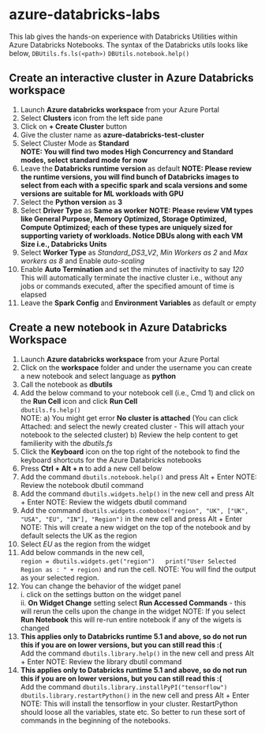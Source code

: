 # azure-databricks-labs
This lab gives the hands-on experience with Databricks Utilities within Azure Databricks Notebooks.
The syntax of the Databricks utils looks like below,
`DBUtils.fs.ls(<path>)`
`DBUtils.notebook.help()`

## Create an interactive cluster in Azure Databricks workspace

1. Launch **Azure databricks workspace** from your Azure Portal 
2. Select **Clusters** icon from the left side pane
3. Click on **+ Create Cluster** button
4. Give the cluster name as **azure-databricks-test-cluster**
5. Select Cluster Mode as **Standard**  
**NOTE: You will find two modes High Concurrency and Standard modes, select standard mode for now**
6. Leave the **Databricks runtime version** as default
**NOTE: Please review the runtime versions, you will find bunch of Databricks images to select from each with a specific spark and scala versions and some versions are suitable for ML workloads with GPU**
7. Select the **Python version** as **3**
8. Select **Driver Type** as **Same as worker**
**NOTE: Please review VM types like General Purpose, Memory Optimized, Storage Optimized, Compute Optimized; each of these types are uniquely sized for supporting variety of workloads. Notice DBUs along with each VM Size i.e., Databricks Units**
9. Select **Worker Type** as *Standard_DS3_V2*, *Min Workers as 2* and *Max workers as 8* and Enable *auto-scaling*
10. Enable **Auto Termination** and set the minutes of inactivity to say *120*  
This will automatically terminate the inactive cluster i.e., without any jobs or commands executed, after the specified amount of time is elapsed
11. Leave the **Spark Config** and **Environment Variables** as default or empty

## Create a new notebook in Azure Databricks Workspace

1. Launch **Azure databricks workspace** from your Azure Portal
2. Click on the **workspace** folder and under the username you can create a new notebook and select language as **python**
3. Call the notebook as **dbutils**
4. Add the below command to your notebook cell (i.e., Cmd 1) and click on the **Run Cell** icon and click **Run Cell**  
`dbutils.fs.help()`  
NOTE: a) You might get error **No cluster is attached** (You can click Attached: and select the newly created cluster - This will attach your notebook to the selected cluster)
      b) Review the help content to get familierity with the *dbutils.fs*
6. Click the **Keyboard** icon on the top right of the notebook to find the keyboard shortcuts for the Azure Databricks notebooks
7. Press **Ctrl + Alt + n** to add a new cell below
8. Add the command `dbutils.notebook.help()` and press Alt + Enter
NOTE: Review the notebook dbutil command
10. Add the command `dbutils.widgets.help()` in the new cell and press Alt + Enter
NOTE: Review the widgets dbutil command 
11. Add the command `dbutils.widgets.combobox("region", "UK", ["UK", "USA", "EU", "IN"], "Region")` in the new cell and press Alt + Enter
NOTE: This will create a new widget on the top of the notebook and by default selects the UK as the region
12. Select *EU* as the region from the widget
13. Add below commands in the new cell,  
`region = dbutils.widgets.get("region")  
print("User Selected Region as : " + region)`
and run the cell.
NOTE: You will find the output as your selected region.
14. You can change the behavior of the widget panel  
    i. click on the settings button on the widget panel  
    ii. **On Widget Change** setting select **Run Accessed Commands** - this will rerun the cells upon the change in the widget
    NOTE: If you select **Run Notebook** this will re-run entire notebook if any of the wigets is changed
15. **This applies only to Databricks runtime 5.1 and above, so do not run this if you are on lower versions, but you can still read this :(**  
Add the command `dbutils.library.help()` in the new cell and press Alt + Enter
NOTE: Review the library dbutil command 
16. **This applies only to Databricks runtime 5.1 and above, so do not run this if you are on lower versions, but you can still read this :(**  
Add the command 
`dbutils.library.installPyPI("tensorflow")
dbutils.library.restartPython()` in the new cell and press Alt + Enter
NOTE: This will install the tensorflow in your cluster. RestartPython should loose all the variables, state etc. So better to run these sort of commands in the beginning of the notebooks.
